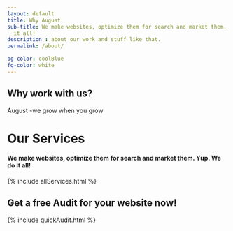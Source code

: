 ```yaml
---
layout: default
title: Why August
sub-title: We make websites, optimize them for search and market them. Yup. We do
  it all!
description : about our work and stuff like that.  
permalink: /about/

bg-color: coolBlue
fg-color: white
---
```

<div class="verticle-line"></div>

<section id="freeAudit">
        <div class="pure-g  wrapper box-shadow-large center bordered-top">
                <div class="pure-u-1">
                        <h2 class="align-center text-primary">Why work with us?</h2>
                <!-- </div>
                <div class="pure-u-2-3 float-right"> -->
                       August -we grow when you grow
                </div>
        </div>
</section>
<div class="verticle-line"></div>
<div class="wrapper box-shadow-large bordered-top">
                        <div class="pure-g  align-center ">
                                <div class="pure-u-1 ">
                                        <h1 class="text-primary ">Our Services</h1>
                                        <h4>We make websites, optimize them for search and market them. Yup. We do it all!
                                        </h4>                                      
                                </div>                              
                        </div>
                        {% include allServices.html %}
                       
</div>
<div class="verticle-line"></div>
<section id="freeAudit">
        <div class="pure-g  wrapper box-shadow-large center bordered-top">
                <div class="pure-u-1">
                        <h2 class="align-center text-primary">Get a free Audit for your website now!</h2>
                <!-- </div>
                <div class="pure-u-2-3 float-right"> -->
                        {% include quickAudit.html %}
                </div>
        </div>
</section>